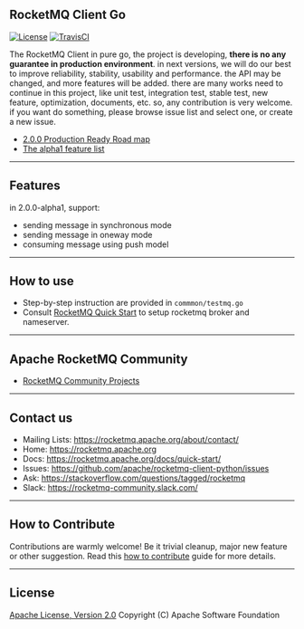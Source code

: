 ## RocketMQ Client Go
[![License](https://img.shields.io/badge/license-Apache%202-4EB1BA.svg)](https://www.apache.org/licenses/LICENSE-2.0.html)
[![TravisCI](https://travis-ci.org/apache/rocketmq-client-python.svg)](https://travis-ci.org/apache/rocketmq-client-go)

The RocketMQ Client in pure go, the project is developing, **there is no any guarantee in production environment**. in next versions,
we will do our best to improve reliability, stability, usability and performance. the API may be changed, and more features will be added.
there are many works need to continue in this project, like unit test, integration test, stable test, new feature,
optimization, documents, etc. so, any contribution is very welcome. if you want do something, please browse issue list and select one,
or create a new issue.

- [2.0.0 Production Ready Road map](https://github.com/mowang666/rocketmq-client/issues/57)
- [The alpha1 feature list](https://github.com/mowang666/rocketmq-client/issues/54)

----------
## Features
in 2.0.0-alpha1, support:
* sending message in synchronous mode
* sending message in oneway mode
* consuming message using push model

----------
## How to use
* Step-by-step instruction are provided in `commmon/testmq.go`
* Consult [RocketMQ Quick Start](https://rocketmq.apache.org/docs/quick-start/) to setup rocketmq broker and nameserver.

----------
## Apache RocketMQ Community
* [RocketMQ Community Projects](https://github.com/apache/rocketmq-externals)

----------
## Contact us
* Mailing Lists: <https://rocketmq.apache.org/about/contact/>
* Home: <https://rocketmq.apache.org>
* Docs: <https://rocketmq.apache.org/docs/quick-start/>
* Issues: <https://github.com/apache/rocketmq-client-python/issues>
* Ask: <https://stackoverflow.com/questions/tagged/rocketmq>
* Slack: <https://rocketmq-community.slack.com/>
 
---------- 
## How to Contribute
  Contributions are warmly welcome! Be it trivial cleanup, major new feature or other suggestion. Read this [how to contribute](http://rocketmq.apache.org/docs/how-to-contribute/) guide for more details. 
   
   
----------
## License
  [Apache License, Version 2.0](http://www.apache.org/licenses/LICENSE-2.0.html) Copyright (C) Apache Software Foundation
